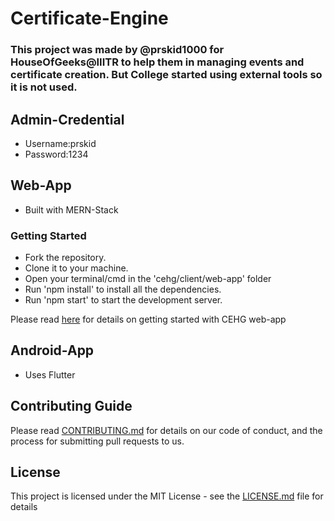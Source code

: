 # Certificate-Engine

### This project was made by @prskid1000 for HouseOfGeeks@IIITR to help them in managing events and certificate creation. But College started using external tools so it is not used.

## Admin-Credential
- Username:prskid
- Password:1234

## Web-App

- Built with MERN-Stack

### Getting Started

- Fork the repository.
- Clone it to your machine.
- Open your terminal/cmd in the 'cehg/client/web-app' folder
- Run 'npm install' to install all the dependencies.
- Run 'npm start' to start the development server.

Please read [here](https://github.com/prskid1000/Certificate-Engine/blob/master/client/web-app/README.md) for details on getting started with CEHG web-app

## Android-App

- Uses Flutter

## Contributing Guide

Please read [CONTRIBUTING.md](https://github.com/prskid1000/Certificate-Engine/blob/master/CONTRIBUTING.md) for details on our code of conduct, and the process for submitting pull requests to us.

## License

This project is licensed under the MIT License - see the [LICENSE.md](https://github.com/prskid1000/Certificate-Engine/blob/master/LICENSE) file for details
